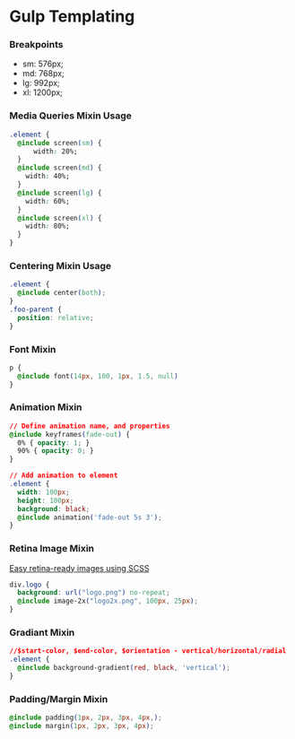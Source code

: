 # Gulp Templating

### Breakpoints

- sm: 576px;
- md: 768px;
- lg: 992px;
- xl: 1200px;

### Media Queries Mixin Usage

```css
.element {
  @include screen(sm) {
      width: 20%;
  }
  @include screen(md) {
    width: 40%;
  }
  @include screen(lg) {
    width: 60%;
  }
  @include screen(xl) {
    width: 80%;
  }
}
```

### Centering Mixin Usage

```css
.element {
  @include center(both);
}
.foo-parent {
  position: relative;
}
```

### Font Mixin

```css
p {
  @include font(14px, 100, 1px, 1.5, null)
}
```

### Animation Mixin

```css
// Define animation name, and properties
@include keyframes(fade-out) {
  0% { opacity: 1; }
  90% { opacity: 0; }
}

// Add animation to element
.element {
  width: 100px;
  height: 100px;
  background: black;
  @include animation('fade-out 5s 3');
}
```

### Retina Image Mixin

[Easy retina-ready images using SCSS](https://signalvnoise.com/posts/3271-easy-retina-ready-images-using-scss/ "Easy retina-ready images using SCSS")

```css
div.logo {
  background: url("logo.png") no-repeat;
  @include image-2x("logo2x.png", 100px, 25px);
}
```

### Gradiant Mixin

```css
//$start-color, $end-color, $orientation - vertical/horizontal/radial
.element {
  @include background-gradient(red, black, 'vertical');
}
```

### Padding/Margin Mixin

```css
@include padding(1px, 2px, 3px, 4px,);
@include margin(1px, 2px, 3px, 4px);
```
